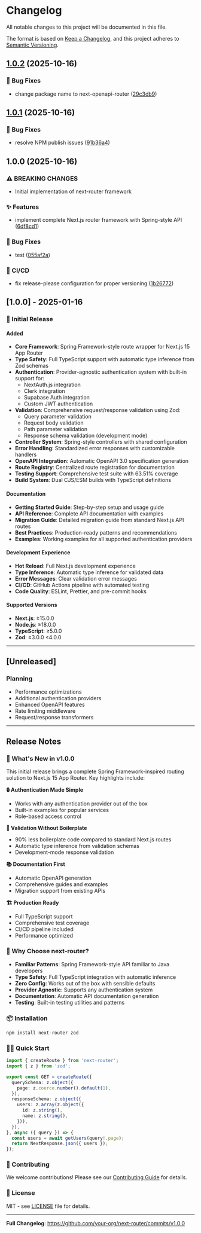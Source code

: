 # Changelog

All notable changes to this project will be documented in this file.

The format is based on [Keep a Changelog](https://keepachangelog.com/en/1.0.0/),
and this project adheres to [Semantic Versioning](https://semver.org/spec/v2.0.0.html).

## [1.0.2](https://github.com/json-choi/next-router/compare/next-router-v1.0.1...next-router-v1.0.2) (2025-10-16)


### 🐛 Bug Fixes

* change package name to next-openapi-router ([29c3db9](https://github.com/json-choi/next-router/commit/29c3db9637c9b0bbd009893a013c6b95b16d0b0a))

## [1.0.1](https://github.com/json-choi/next-router/compare/next-router-v1.0.0...next-router-v1.0.1) (2025-10-16)


### 🐛 Bug Fixes

* resolve NPM publish issues ([91b36a4](https://github.com/json-choi/next-router/commit/91b36a4d6978d42919bc533f72e2c1749358d619))

## 1.0.0 (2025-10-16)


### ⚠ BREAKING CHANGES

* Initial implementation of next-router framework

### ✨ Features

* implement complete Next.js router framework with Spring-style API ([6df8cd1](https://github.com/json-choi/next-router/commit/6df8cd17aa4ebe6dabc09d807207ea917933121a))


### 🐛 Bug Fixes

* test ([055af2a](https://github.com/json-choi/next-router/commit/055af2af22ccdd1550272866db6370bc3901d016))


### 🔧 CI/CD

* fix release-please configuration for proper versioning ([1b26772](https://github.com/json-choi/next-router/commit/1b26772e50a8c03a79a763b778671d89c6266dd3))

## [1.0.0] - 2025-01-16

### 🎉 Initial Release

#### Added
- **Core Framework**: Spring Framework-style route wrapper for Next.js 15 App Router
- **Type Safety**: Full TypeScript support with automatic type inference from Zod schemas
- **Authentication**: Provider-agnostic authentication system with built-in support for:
  - NextAuth.js integration
  - Clerk integration
  - Supabase Auth integration
  - Custom JWT authentication
- **Validation**: Comprehensive request/response validation using Zod:
  - Query parameter validation
  - Request body validation
  - Path parameter validation
  - Response schema validation (development mode)
- **Controller System**: Spring-style controllers with shared configuration
- **Error Handling**: Standardized error responses with customizable handlers
- **OpenAPI Integration**: Automatic OpenAPI 3.0 specification generation
- **Route Registry**: Centralized route registration for documentation
- **Testing Support**: Comprehensive test suite with 63.51% coverage
- **Build System**: Dual CJS/ESM builds with TypeScript definitions

#### Documentation
- **Getting Started Guide**: Step-by-step setup and usage guide
- **API Reference**: Complete API documentation with examples
- **Migration Guide**: Detailed migration guide from standard Next.js API routes
- **Best Practices**: Production-ready patterns and recommendations
- **Examples**: Working examples for all supported authentication providers

#### Development Experience
- **Hot Reload**: Full Next.js development experience
- **Type Inference**: Automatic type inference for validated data
- **Error Messages**: Clear validation error messages
- **CI/CD**: GitHub Actions pipeline with automated testing
- **Code Quality**: ESLint, Prettier, and pre-commit hooks

#### Supported Versions
- **Next.js**: ≥15.0.0
- **Node.js**: ≥18.0.0
- **TypeScript**: ≥5.0.0
- **Zod**: ≥3.0.0 <4.0.0

---

## [Unreleased]

### Planning
- Performance optimizations
- Additional authentication providers
- Enhanced OpenAPI features
- Rate limiting middleware
- Request/response transformers

---

## Release Notes

### 🚀 What's New in v1.0.0

This initial release brings a complete Spring Framework-inspired routing solution to Next.js 15 App Router. Key highlights include:

**🔒 Authentication Made Simple**
- Works with any authentication provider out of the box
- Built-in examples for popular services
- Role-based access control

**📝 Validation Without Boilerplate**
- 90% less boilerplate code compared to standard Next.js routes
- Automatic type inference from validation schemas
- Development-mode response validation

**📚 Documentation First**
- Automatic OpenAPI generation
- Comprehensive guides and examples
- Migration support from existing APIs

**🏗️ Production Ready**
- Full TypeScript support
- Comprehensive test coverage
- CI/CD pipeline included
- Performance optimized

### 🎯 Why Choose next-router?

- **Familiar Patterns**: Spring Framework-style API familiar to Java developers
- **Type Safety**: Full TypeScript integration with automatic inference
- **Zero Config**: Works out of the box with sensible defaults
- **Provider Agnostic**: Supports any authentication system
- **Documentation**: Automatic API documentation generation
- **Testing**: Built-in testing utilities and patterns

### 📦 Installation

```bash
npm install next-router zod
```

### 🏃‍♂️ Quick Start

```typescript
import { createRoute } from 'next-router';
import { z } from 'zod';

export const GET = createRoute({
  querySchema: z.object({
    page: z.coerce.number().default(1),
  }),
  responseSchema: z.object({
    users: z.array(z.object({
      id: z.string(),
      name: z.string(),
    })),
  }),
}, async ({ query }) => {
  const users = await getUsers(query!.page);
  return NextResponse.json({ users });
});
```

### 🤝 Contributing

We welcome contributions! Please see our [Contributing Guide](CONTRIBUTING.md) for details.

### 📄 License

MIT - see [LICENSE](LICENSE) file for details.

---

**Full Changelog**: https://github.com/your-org/next-router/commits/v1.0.0

